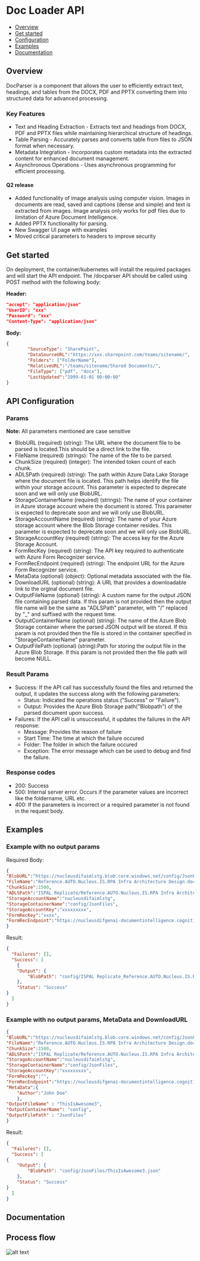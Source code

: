 #  Doc Loader API
- [Overview](#overview)
- [Get started](#get-started)
- [Configuration](#api-configuration)
- [Examples](#examples)
- [Documentation](#documentation)


## Overview
DocParser is a component that allows the user to  efficiently extract text, headings, and tables from the DOCX, PDF and PPTX  converting them into structured data for advanced processing.

### Key Features
-   Text and Heading Extraction - Extracts text and headings from DOCX, PDF and PPTX files while maintaining hierarchical structure of headings.
-   Table Parsing - Accurately parses and converts table from files to JSON format when necessary.
-   Metadata Integration - Incorporates custom metadata into the extracted content for enhanced document management.
-   Asynchronous Operations - Uses asynchronous programming for efficient processing.

#### Q2 release

 - Added functionality of image analysis using computer vision. Images in documents are read, saved and captions (dense and simple) and text is extracted from images. Image analysis only works for pdf files due to limitation of Azure Document Intelligence.
 - Added PPTX functionality for parsing.
 - New Swagger UI page with examples
 - Moved critical parameters to headers to improve security

## Get started
On deployment, the container/kubernetes will install the required packages and will start the API endpoint. The /docparser API should be called using POST method with the following body:

**Header:**
```json
"accept": "application/json"
"UserID": "xxx"
"Password": "xxx"
"Content-Type": "application/json"
```

**Body:**
```json
{
		"SourceType": "SharePoint",
        "DataSourceURL":"https://xxx.sharepoint.com/teams/sitename/",
        "Folders": ["FolderName"],
        "RelativeURL":"/teams/sitename/Shared Documents/",
        "FileType": ["pdf", "docx"],
        "LastUpdated":"1999-01-01 00:00:00"
}
```

## API Configuration

### Params
**Note:** All parameters mentioned are case sensitive
- BlobURL (required) (string): The URL where the document file to be parsed is located.This should be a direct link to the file.
- FileName (required) (strings): The name of the file to be parsed.
-   ChunkSize (required) (integer): The intended token count of each chunk.
-   ADLSPath (required) (string): The path within Azure Data Lake Storage where the document file is located. This path helps identify the file within your storage account. This parameter is expected to deprecate soon and we will only use BlobURL.
-   StorageContainerName (required) (strings): The name of your container in Azure storage account where the document is stored. This parameter is expected to deprecate soon and we will only use BlobURL.
-   StorageAccountName (required) (string): The name of your Azure storage account where the Blob Storage container resides. This parameter is expected to deprecate soon and we will only use BlobURL.
-   StorageAccountKey (required) (string): The access key for the Azure Storage Account.
-   FormRecKey (required) (string): The API key required to authenticate with Azure Form Recognizer service.
-   FormRecEndpoint (required) (string): The endpoint URL for the Azure Form Recognizer service.
-   MetaData (optional) (object): Optional metadata associated with the file.
-   DownloadURL (optional) (string): A URL that provides a downloadable link to the orginal document file.
-   OutputFileName (optional) (string): A custom name for the output JSON file containing parsed data. If this param is not provided then the output file name will be the same as "ADLSPath" parameter, with "/" replaced by "_" and suffixed with the request time.
-   OutputContainerName (optional) (string):  The name of the Azure Blob Storage container where the parsed JSON output will be stored. If this param is not provided then the file is stored in the container specified in "StorageContainerName" parameter.
-   OutputFilePath (optional) (string):Path for storing the output file in the Azure Blob Storage. If this param is not provided then the file path will become NULL.

### Result Params
-   Success: If the API call has successfully found the files and returned the output, it updates the success along with the following parameters: 
    -   Status: Indicated the operations status ("Success" or "Failure").
    -   Output: Provides the Azure Blob Storage path("Blobpath") of the parsed document upon success.
-   Failures: If the API call is unsuccessful, it updates the failures in the API response:
    -   Message: Provides the reason of failure
    -   Start Time: The time at which the failure occured
    -   Folder: The folder in which the failure occured
    -   Exception: The error message which can be used to debug and find the failure.



### Response codes
-   200: Success
-   500: Internal server error. Occurs if the parameter values are incorrect like the foldername, URL etc.
-   400: If the parameters is incorrect or a required parameter is not found in the request body. 

## Examples

### Example with no output params
Required Body:
```json
{
"BlobURL":"https://nucleusdifaimlstg.blob.core.windows.net/config/JsonFiles/ISPAL%20Replicate/Reference.AUTO.Nucleus.IS.RPA Infra Architecture Design.docx",
"FileName":"Reference.AUTO.Nucleus.IS.RPA Infra Architecture Design.docx",
"ChunkSize":1500,
"ADLSPath":"ISPAL Replicate/Reference.AUTO.Nucleus.IS.RPA Infra Architecture Design.docx",
"StorageAccountName":"nucleusdifaimlstg",
"StorageContainerName":"config/JsonFiles",
"StorageAccountKey":"xxxxxxxxx",
"FormRecKey":"xxxx",
"FormRecEndpoint":"https://nucleusdifgenai-documentintelligence.cognitiveservices.azure.com/"
}
```

Result:
```json
{
  "Failures": [],
  "Success": [
    {
    "Output": {
        "BlobPath": "config/ISPAL Replicate_Reference.AUTO.Nucleus.IS.RPA Infra Architecture Design.docx_2024-06-17 02:50:29.json"
    },
    "Status": "Success"
}
  ]
}
```
### Example with no output params, MetaData and DownloadURL
```json
{
"BlobURL":"https://nucleusdifaimlstg.blob.core.windows.net/config/JsonFiles/ISPAL%20Replicate/Reference.AUTO.Nucleus.IS.RPA Infra Architecture Design.docx",
"FileName":"Reference.AUTO.Nucleus.IS.RPA Infra Architecture Design.docx",
"ChunkSize":1500,
"ADLSPath":"ISPAL Replicate/Reference.AUTO.Nucleus.IS.RPA Infra Architecture Design.docx",
"StorageAccountName":"nucleusdifaimlstg",
"StorageContainerName":"config/JsonFiles",
"StorageAccountKey":"xxxxxxxxx",
"FormRecKey":"",
"FormRecEndpoint":"https://nucleusdifgenai-documentintelligence.cognitiveservices.azure.com/",
"MetaData":{
    "Author":"John Doe"
    },
"OutputFileName" : "ThisIsAwesome3",
"OutputContainerName": "config",
"OutputFilePath" : "JsonFiles"
}
```


Result:
```json
{
  "Failures": [],
  "Success": [
{
    "Output": {
        "BlobPath": "config/JsonFiles/ThisIsAwesome3.json"
    },
    "Status": "Success"
}
  ]
}
```

## Documentation

## Process flow
![alt text](https://satechhubdevjapaneast001.blob.core.windows.net/workflows/DocParser.png)
